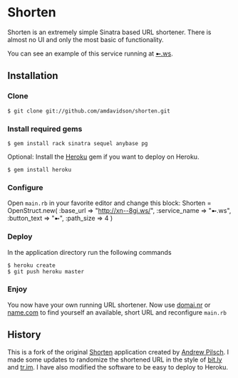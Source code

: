 # Shorten

Shorten is an extremely simple Sinatra based URL shortener. There is almost no UI and only the most 
basic of functionality.

You can see an example of this service running at [&#x27bc;.ws][example]. 

## Installation

### Clone
	
	$ git clone git://github.com/amdavidson/shorten.git
	
### Install required gems
	
	$ gem install rack sinatra sequel anybase pg
	
Optional: Install the [Heroku][heroku] gem if you want to deploy on Heroku.
	
	$ gem install heroku
	
### Configure

Open <code>main.rb</code> in your favorite editor and change this block: 
	Shorten = OpenStruct.new(
		:base_url => "http://xn--8gi.ws/",
		:service_name => "&#x27bc;.ws",
		:button_text => "&#x27bc;",
		:path_size => 4
	)

### Deploy

In the application directory run the following commands

	$ heroku create
	$ git push heroku master
	
### Enjoy

You now have your own running URL shortener. Now use [domai.nr][domainr] or [name.com][name] to find 
yourself an available, short URL and reconfigure <code>main.rb</code>
	
	
## History 

This is a fork of the original [Shorten][orig_url] application created by [Andrew Pilsch][author]. 
I made some updates to randomize the shortened URL in the style of [bit.ly][bitly] and 
[tr.im][trim]. I have also modified the software to be easy to deploy to Heroku.






[orig_url]: http://blog.pilsch.com/past/2009/6/7/shorten_your_own_damn_urls/
[author]: http://andrew.pilsch.com/
[example]: http://xn--8gi.ws
[bitly]: http://bit.ly
[trim]: http://tr.im
[heroku]: http://heroku.com
[domainr]: http://domai.nr
[name]: http://name.com